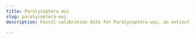 ```yaml
---
title: Paralycoptera wui
slug: paralycoptera-wui
description: Fossil calibration data for Paralycoptera wui, an extinct species of fish. Includes taxonomy authority and locality references, and cross-references to living taxa.

---
```

